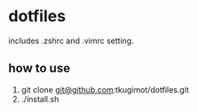 # dotfiles
includes .zshrc and .vimrc setting.

## how to use
1. git clone git@github.com:tkugimot/dotfiles.git
2. ./install.sh
